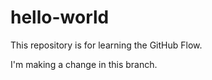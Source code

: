 # hello-world
This repository is for learning the GitHub Flow.

I'm making a change in this branch.

